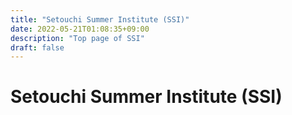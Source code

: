 ```yaml
---
title: "Setouchi Summer Institute (SSI)"
date: 2022-05-21T01:08:35+09:00
description: "Top page of SSI"
draft: false
---
```


# Setouchi Summer Institute (SSI)
